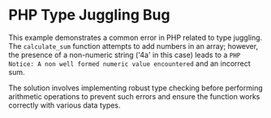 # PHP Type Juggling Bug
This example demonstrates a common error in PHP related to type juggling. The `calculate_sum` function attempts to add numbers in an array; however, the presence of a non-numeric string ('4a' in this case) leads to a `PHP Notice: A non well formed numeric value encountered` and an incorrect sum.

The solution involves implementing robust type checking before performing arithmetic operations to prevent such errors and ensure the function works correctly with various data types.